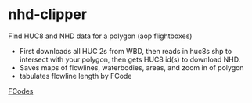 # nhd-clipper

Find HUC8 and NHD data for a polygon (aop flightboxes)

* First downloads all HUC 2s from WBD, then reads in huc8s shp to intersect with your polygon, then gets HUC8 id(s) to download NHD.
* Saves maps of flowlines, waterbodies, areas, and zoom in of polygon
* tabulates flowline length by FCode

[FCodes](https://nhd.usgs.gov/userGuide/Robohelpfiles/NHD_User_Guide/Feature_Catalog/Hydrography_Dataset/Complete_FCode_List.htm)
